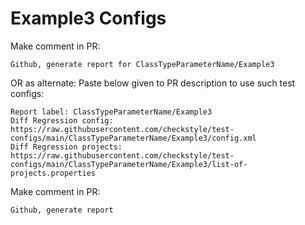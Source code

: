 # Example3 Configs
Make comment in PR:
```
Github, generate report for ClassTypeParameterName/Example3
```
OR as alternate:
Paste below given to PR description to use such test configs:
```
Report label: ClassTypeParameterName/Example3
Diff Regression config: https://raw.githubusercontent.com/checkstyle/test-configs/main/ClassTypeParameterName/Example3/config.xml
Diff Regression projects: https://raw.githubusercontent.com/checkstyle/test-configs/main/ClassTypeParameterName/Example3/list-of-projects.properties
```
Make comment in PR:
```
Github, generate report
```

